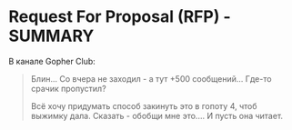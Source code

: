 # Request For Proposal (RFP) - SUMMARY

В канале Gopher Club:

> Блин... Со вчера не заходил - а тут +500 сообщений...
> Где-то срачик пропустил?
>
> Всё хочу придумать способ закинуть это в гопоту 4, чтоб выжимку дала. Сказать - обобщи мне это.... И пусть она читает.
